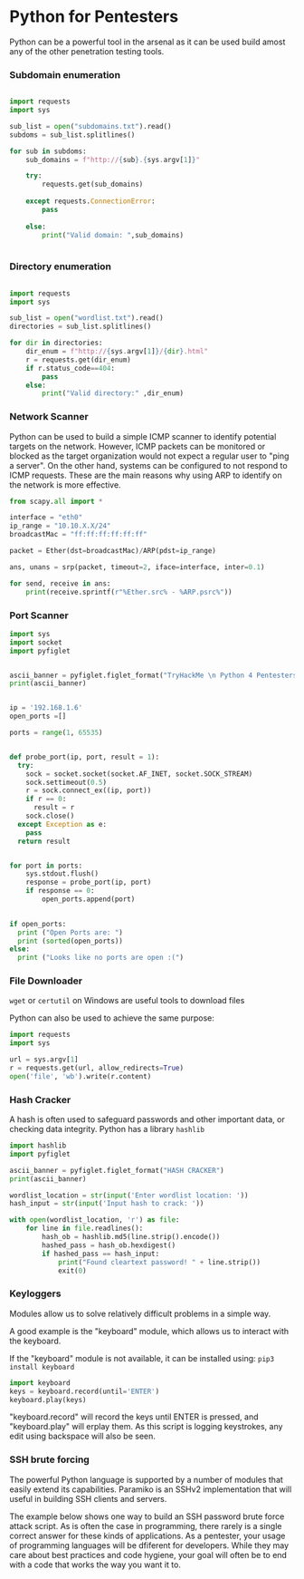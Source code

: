 # Python for Pentesters
Python can be a powerful tool in the arsenal as it can be used build amost any of the other penetration testing tools.

### Subdomain enumeration
```python

import requests 
import sys 

sub_list = open("subdomains.txt").read() 
subdoms = sub_list.splitlines()

for sub in subdoms:
    sub_domains = f"http://{sub}.{sys.argv[1]}" 

    try:
        requests.get(sub_domains)
    
    except requests.ConnectionError: 
        pass
    
    else:
        print("Valid domain: ",sub_domains)  
         
```

### Directory enumeration
```python

import requests 
import sys 

sub_list = open("wordlist.txt").read() 
directories = sub_list.splitlines()

for dir in directories:
    dir_enum = f"http://{sys.argv[1]}/{dir}.html" 
    r = requests.get(dir_enum)
    if r.status_code==404: 
        pass
    else:
        print("Valid directory:" ,dir_enum)
```

### Network Scanner
Python can be used to build a simple ICMP scanner to identify potential targets on the network. However, ICMP packets can be monitored or blocked as the target organization would not expect a regular user to "ping a server". On the other hand, systems can be configured to not respond to ICMP requests. These are the main reasons why using ARP to identify on the network is more effective.

```python
from scapy.all import *

interface = "eth0"
ip_range = "10.10.X.X/24"
broadcastMac = "ff:ff:ff:ff:ff:ff"

packet = Ether(dst=broadcastMac)/ARP(pdst=ip_range)

ans, unans = srp(packet, timeout=2, iface=interface, inter=0.1)

for send, receive in ans:
	print(receive.sprintf(r"%Ether.src% - %ARP.psrc%"))
```


### Port Scanner
```python
import sys
import socket
import pyfiglet


ascii_banner = pyfiglet.figlet_format("TryHackMe \n Python 4 Pentesters \nPort Scanner")
print(ascii_banner)


ip = '192.168.1.6' 
open_ports =[] 

ports = range(1, 65535)


def probe_port(ip, port, result = 1): 
  try: 
    sock = socket.socket(socket.AF_INET, socket.SOCK_STREAM) 
    sock.settimeout(0.5) 
    r = sock.connect_ex((ip, port))   
    if r == 0: 
      result = r 
    sock.close() 
  except Exception as e: 
    pass 
  return result


for port in ports: 
    sys.stdout.flush() 
    response = probe_port(ip, port) 
    if response == 0: 
        open_ports.append(port) 
    

if open_ports: 
  print ("Open Ports are: ") 
  print (sorted(open_ports)) 
else: 
  print ("Looks like no ports are open :(")


```

### File Downloader
`wget` or `certutil` on Windows are useful tools to download files

Python can also be used to achieve the same purpose:

```python
import requests
import sys

url = sys.argv[1]
r = requests.get(url, allow_redirects=True)
open('file', 'wb').write(r.content)

```

### Hash Cracker
A hash is often used to safeguard passwords and other important data, or checking data integrity. Python has a library `hashlib`

```python
import hashlib
import pyfiglet

ascii_banner = pyfiglet.figlet_format("HASH CRACKER")
print(ascii_banner)

wordlist_location = str(input('Enter wordlist location: '))
hash_input = str(input('Input hash to crack: '))

with open(wordlist_location, 'r') as file:
	for line in file.readlines():
		hash_ob = hashlib.md5(line.strip().encode())
		hashed_pass = hash_ob.hexdigest()
		if hashed_pass == hash_input:
			print("Found cleartext password! " + line.strip())
			exit(0)

```

### Keyloggers
Modules allow us to solve relatively difficult problems in a simple way.

A good example is the "keyboard" module, which allows us to interact with the keyboard.

If the "keyboard" module is not available, it can be installed using:
`pip3 install keyboard`

```python
import keyboard
keys = keyboard.record(until='ENTER')
keyboard.play(keys)
```

"keyboard.record" will record the keys until ENTER is pressed, and "keyboard.play" will erplay them. As this script is logging keystrokes, any edit using backspace will also be seen.

### SSH brute forcing
The powerful Python language is supported by a number of modules that easily extend its capabilities. Paramiko is an SSHv2 implementation that will useful in building SSH clients and servers.

The example below shows one way to build an SSH password brute force attack script. As is often the case in programming, there rarely is a single correct answer for these kinds of applications. As a pentester, your usage of programming languages will be dfiferent for developers. While they may care about best practices and code hygiene, your goal will often be to end with a code that works the way you want it to.

